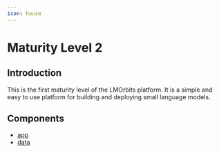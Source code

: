 ```yaml
---
icon: house
---
```


# Maturity Level 2

## Introduction

This is the first maturity level of the LMOrbits platform. It is a simple and easy to use platform for building and deploying small language models.

## Components

- [app](https://github.com/LMOrbits/app)
- [data](https://github.com/LMOrbits/data)
